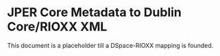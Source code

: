# JPER Core Metadata to Dublin Core/RIOXX XML

This document is a placeholder till a DSpace-RIOXX mapping is founded. 
